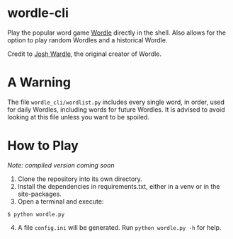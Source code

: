 # wordle-cli
Play the popular word game [Wordle](https://www.powerlanguage.co.uk/wordle/)
directly in the shell. Also allows for the option to play random Wordles and a historical Wordle.

Credit to [Josh Wardle](https://twitter.com/powerlanguish), the original creator of Wordle.

# A Warning
The file `wordle_cli/wordlist.py` includes every single word, in order, used for daily Wordles, including words for future Wordles. It is advised to avoid looking at this file unless you want to be spoiled.

# How to Play
*Note: compiled version coming soon*

1. Clone the repository into its own directory.
2. Install the dependencies in requirements.txt, either in a venv or in the site-packages.
3. Open a terminal and execute:
```
$ python wordle.py
```
4. A file `config.ini` will be generated. Run `python wordle.py -h` for help.
